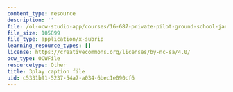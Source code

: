 ```yaml
---
content_type: resource
description: ''
file: /ol-ocw-studio-app/courses/16-687-private-pilot-ground-school-january-iap-2019/c5331b91523754a7a0346bec1e090cf6_edLnZgF9mUg.vtt
file_size: 105899
file_type: application/x-subrip
learning_resource_types: []
license: https://creativecommons.org/licenses/by-nc-sa/4.0/
ocw_type: OCWFile
resourcetype: Other
title: 3play caption file
uid: c5331b91-5237-54a7-a034-6bec1e090cf6
---
```

